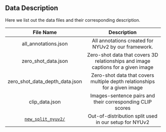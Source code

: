 ## Data Description

Here we list out the data files and their corresponding description.

| **File Name** | **Description** |
|:------------:|:------------:|
|    all_annotations.json    |   All annotations created for NYUv2 by our framework.    |
|    zero_shot_data.json    |    Zero-shot data that covers 3D relationships and image captions for a given image     |
|    zero_shot_data_depth_data.json    |    Zero-shot data that covers multiple depth relationships for a given image    |
|    clip_data.json    |   Images-sentence pairs and their corresponding CLIP scores|
|    [`new_split_nyuv2/`](./new_split_nyuv2)    |  Out-of-distribution split used in our setup for NYUv2 |

